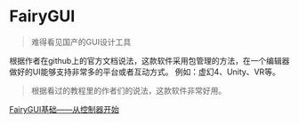 # FairyGUI
>难得看见国产的GUI设计工具

根据作者在github上的官方文档说法，这款软件采用包管理的方法，在一个编辑器做好的UI能够支持非常多的平台或者互动方式。
例如：虚幻4、Unity、VR等。

>根据看过的教程里的作者们的说法，这款软件非常好用。

[FairyGUI基础——从控制器开始](docs/FairyGUI/FairyGUI基础——从控制器开始.md)